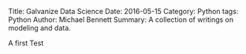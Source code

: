 Title: Galvanize Data Science
Date: 2016-05-15
Category: Python
tags: Python
Author: Michael Bennett
Summary: A collection of writings on modeling and data.

A first Test